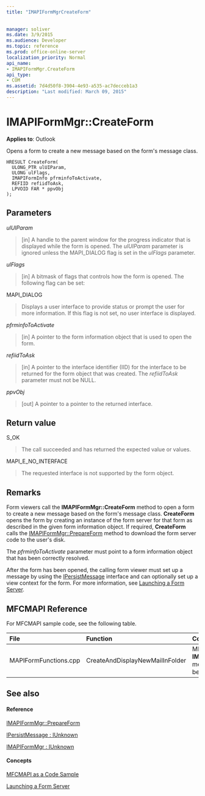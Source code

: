 ```yaml
---
title: "IMAPIFormMgrCreateForm"
 
 
manager: soliver
ms.date: 3/9/2015
ms.audience: Developer
ms.topic: reference
ms.prod: office-online-server
localization_priority: Normal
api_name:
- IMAPIFormMgr.CreateForm
api_type:
- COM
ms.assetid: 7d4d50f8-3904-4e93-a535-ac7decceb1a3
description: "Last modified: March 09, 2015"
---
```


# IMAPIFormMgr::CreateForm

  
  
**Applies to**: Outlook 
  
Opens a form to create a new message based on the form's message class.
  
```
HRESULT CreateForm(
  ULONG_PTR ulUIParam,
  ULONG ulFlags,
  IMAPIFormInfo pfrminfoToActivate,
  REFIID refiidToAsk,
  LPVOID FAR * ppvObj
);
```

## Parameters

 _ulUIParam_
  
> [in] A handle to the parent window for the progress indicator that is displayed while the form is opened. The  _ulUIParam_ parameter is ignored unless the MAPI_DIALOG flag is set in the  _ulFlags_ parameter. 
    
 _ulFlags_
  
> [in] A bitmask of flags that controls how the form is opened. The following flag can be set:
    
MAPI_DIALOG 
  
> Displays a user interface to provide status or prompt the user for more information. If this flag is not set, no user interface is displayed.
    
 _pfrminfoToActivate_
  
> [in] A pointer to the form information object that is used to open the form.
    
 _refiidToAsk_
  
> [in] A pointer to the interface identifier (IID) for the interface to be returned for the form object that was created. The  _refiidToAsk_ parameter must not be NULL. 
    
 _ppvObj_
  
> [out] A pointer to a pointer to the returned interface.
    
## Return value

S_OK 
  
> The call succeeded and has returned the expected value or values.
    
MAPI_E_NO_INTERFACE 
  
> The requested interface is not supported by the form object.
    
## Remarks

Form viewers call the **IMAPIFormMgr::CreateForm** method to open a form to create a new message based on the form's message class. **CreateForm** opens the form by creating an instance of the form server for that form as described in the given form information object. If required, **CreateForm** calls the [IMAPIFormMgr::PrepareForm](imapiformmgr-prepareform.md) method to download the form server code to the user's disk. 
  
The  _pfrminfoToActivate_ parameter must point to a form information object that has been correctly resolved. 
  
After the form has been opened, the calling form viewer must set up a message by using the [IPersistMessage](ipersistmessageiunknown.md) interface and can optionally set up a view context for the form. For more information, see [Launching a Form Server](launching-a-form-server.md). 
  
## MFCMAPI Reference

For MFCMAPI sample code, see the following table.
  
|**File**|**Function**|**Comment**|
|:-----|:-----|:-----|
|MAPIFormFunctions.cpp  <br/> |CreateAndDisplayNewMailInFolder  <br/> |MFCMAPI uses the **IMAPIFormMgr::CreateForm** method to create a form before displaying it.  <br/> |
   
## See also

#### Reference

[IMAPIFormMgr::PrepareForm](imapiformmgr-prepareform.md)
  
[IPersistMessage : IUnknown](ipersistmessageiunknown.md)
  
[IMAPIFormMgr : IUnknown](imapiformmgriunknown.md)
#### Concepts

[MFCMAPI as a Code Sample](mfcmapi-as-a-code-sample.md)
  
[Launching a Form Server](launching-a-form-server.md)

